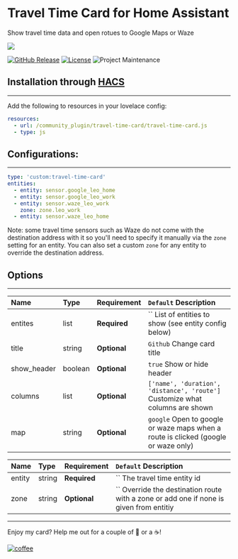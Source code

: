 # Travel Time Card for Home Assistant
Show travel time data and open rotues to Google Maps or Waze

<img src='https://raw.githubusercontent.com/ljmerza/travel-time-card/master/card.png' />

[![GitHub Release][releases-shield]][releases]
[![License][license-shield]](LICENSE.md)
![Project Maintenance][maintenance-shield]

## Installation through [HACS](https://github.com/custom-components/hacs)
---
Add the following to resources in your lovelace config:

```yaml
resources:
  - url: /community_plugin/travel-time-card/travel-time-card.js
  - type: js
```

## Configurations:
---
```yaml
type: 'custom:travel-time-card'
entities:
  - entity: sensor.google_leo_home
  - entity: sensor.google_leo_work
  - entity: sensor.waze_leo_work
    zone: zone.leo_work
  - entity: sensor.waze_leo_home
```
Note: some travel time sensors such as Waze do not come with the destination address with it so you'll need to specify it manually via the `zone` setting for an entity. You can also set a custom `zone` for any entity to override the destination address.

## Options
---
| Name | Type | Requirement | `Default` Description
| :---- | :---- | :------- | :----------- |
| entites | list | **Required** | `` List of entities to show (see entity config below)
| title | string | **Optional** | `Github` Change card title
| show_header | boolean | **Optional** | `true` Show or hide header
| columns | list | **Optional** | `['name', 'duration', 'distance', 'route']` Customize what columns are shown
| map | string | **Optional** | `google` Open to google or waze maps when a route is clicked (google or waze only) 

| Name | Type | Requirement | `Default` Description
| :---- | :---- | :------- | :----------- |
| entity | string | **Required** | `` The travel time entity id
| zone | string | **Optional** | `` Override the destination route with a zone or add one if none is given from entitiy

---

Enjoy my card? Help me out for a couple of :beers: or a :coffee:!

[![coffee](https://www.buymeacoffee.com/assets/img/custom_images/black_img.png)](https://www.buymeacoffee.com/JMISm06AD)


[commits-shield]: https://img.shields.io/github/commit-activity/y/ljmerza/travel-time-card.svg?style=for-the-badge
[commits]: https://github.com/ljmerza/travel-time-card/commits/master
[license-shield]: https://img.shields.io/github/license/ljmerza/travel-time-card.svg?style=for-the-badge
[maintenance-shield]: https://img.shields.io/badge/maintainer-Leonardo%20Merza%20%40ljmerza-blue.svg?style=for-the-badge
[releases-shield]: https://img.shields.io/github/release/ljmerza/travel-time-card.svg?style=for-the-badge
[releases]: https://github.com/ljmerza/travel-time-card/releases
